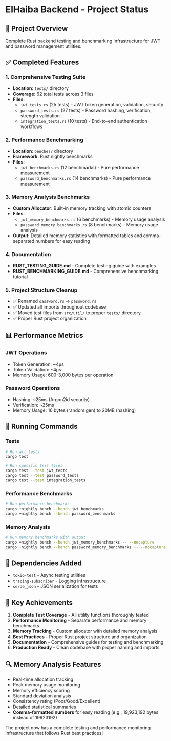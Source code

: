 # ElHaiba Backend - Project Status

## 🎯 Project Overview
Complete Rust backend testing and benchmarking infrastructure for JWT and password management utilities.

## ✅ Completed Features

### 1. Comprehensive Testing Suite
- **Location**: `tests/` directory
- **Coverage**: 62 total tests across 3 files
- **Files**:
  - `jwt_tests.rs` (25 tests) - JWT token generation, validation, security
  - `password_tests.rs` (27 tests) - Password hashing, verification, strength validation
  - `integration_tests.rs` (10 tests) - End-to-end authentication workflows

### 2. Performance Benchmarking
- **Location**: `benches/` directory
- **Framework**: Rust nightly benchmarks
- **Files**:
  - `jwt_benchmarks.rs` (12 benchmarks) - Pure performance measurement
  - `password_benchmarks.rs` (14 benchmarks) - Pure performance measurement

### 3. Memory Analysis Benchmarks
- **Custom Allocator**: Built-in memory tracking with atomic counters
- **Files**:
  - `jwt_memory_benchmarks.rs` (6 benchmarks) - Memory usage analysis
  - `password_memory_benchmarks.rs` (8 benchmarks) - Memory usage analysis
- **Output**: Detailed memory statistics with formatted tables and comma-separated numbers for easy reading

### 4. Documentation
- **RUST_TESTING_GUIDE.md** - Complete testing guide with examples
- **RUST_BENCHMARKING_GUIDE.md** - Comprehensive benchmarking tutorial

### 5. Project Structure Cleanup
- ✅ Renamed `oassword.rs` → `password.rs`
- ✅ Updated all imports throughout codebase
- ✅ Moved test files from `src/util/` to proper `tests/` directory
- ✅ Proper Rust project organization

## 📊 Performance Metrics

### JWT Operations
- Token Generation: ~4μs
- Token Validation: ~4μs  
- Memory Usage: 600-3,000 bytes per operation

### Password Operations
- Hashing: ~25ms (Argon2id security)
- Verification: ~25ms
- Memory Usage: 16 bytes (random gen) to 20MB (hashing)

## 🚀 Running Commands

### Tests
```bash
# Run all tests
cargo test

# Run specific test files
cargo test --test jwt_tests
cargo test --test password_tests
cargo test --test integration_tests
```

### Performance Benchmarks
```bash
# Run performance benchmarks
cargo +nightly bench --bench jwt_benchmarks
cargo +nightly bench --bench password_benchmarks
```

### Memory Analysis
```bash
# Run memory benchmarks with output
cargo +nightly bench --bench jwt_memory_benchmarks -- --nocapture
cargo +nightly bench --bench password_memory_benchmarks -- --nocapture
```

## 🔧 Dependencies Added
- `tokio-test` - Async testing utilities
- `tracing-subscriber` - Logging infrastructure
- `serde_json` - JSON serialization for tests

## 🎉 Key Achievements
1. **Complete Test Coverage** - All utility functions thoroughly tested
2. **Performance Monitoring** - Separate performance and memory benchmarks
3. **Memory Tracking** - Custom allocator with detailed memory analysis
4. **Best Practices** - Proper Rust project structure and organization
5. **Documentation** - Comprehensive guides for testing and benchmarking
6. **Production Ready** - Clean codebase with proper naming and imports

## 🔍 Memory Analysis Features
- Real-time allocation tracking
- Peak memory usage monitoring
- Memory efficiency scoring
- Standard deviation analysis
- Consistency rating (Poor/Good/Excellent)
- Detailed statistical summaries
- **Comma-formatted numbers** for easy reading (e.g., 19,923,192 bytes instead of 19923192)

The project now has a complete testing and performance monitoring infrastructure that follows Rust best practices!
